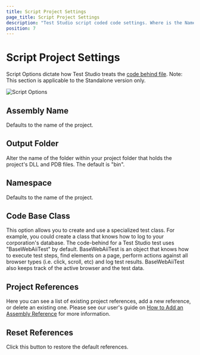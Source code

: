 ```yaml
---
title: Script Project Settings
page_title: Script Project Settings
description: "Test Studio script coded code settings. Where is the Namespace in Test Studio project How to add reference/reference assembly in a Test Studio project.  Test Studio project's bin folder "
position: 7
---
```

# Script Project Settings

Script Options dictate how Test Studio treats the <a href="/advanced-topics/coded-steps/code-behind-file" target="_blank">code behind file</a>. Note: This section is applicable to the Standalone version only.

![Script Options][1]

## Assembly Name

Defaults to the name of the project.

## Output Folder

Alter the name of the folder within your project folder that holds the project's DLL and PDB files. The default is "bin".

## Namespace

Defaults to the name of the project.

## Code Base Class

This option allows you to create and use a specialized test class. For example, you could create a class that knows how to log to your corporation's database. The code-behind for a Test Studio test uses "BaseWebAiiTest" by default. BaseWebAiiTest is an object that knows how to execute test steps, find elements on a page, perform actions against all browser types (i.e. click, scroll, etc) and log test results. BaseWebAiiTest also keeps track of the active browser and the test data.

## Project References

Here you can see a list of existing project references, add a new reference, or delete an existing one. Please see our user's guide on <a href="/advanced-topics/coded-steps/add-assembly-reference" target="_blank">How to Add an Assembly Reference</a> for more information.

## Reset References

Click this button to restore the default references.

[1]: /img/features/project-settings/script-options/fig1.png